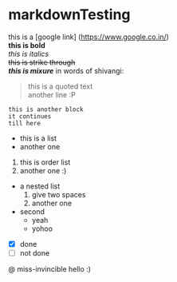 # markdownTesting

this is a [google link] (https://www.google.co.in/) <br>
**this is bold** <br>
 *this is italics* <br>
 ~~this is strike through~~ <br>
 ***this is mixure***
 in words of shivangi:
 >this is a quoted text <br>
 >another line :P
 
```
this is another block
it continues
till here
```

- this is a list
- another one

1. this is order list
2. another one :)

- a nested list
  1. give two spaces
  2. another one
- second
  * yeah
  * yohoo


- [x] done
- [ ] not done
  
@ miss-invincible hello :)
